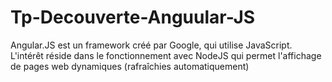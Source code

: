 # Tp-Decouverte-Anguular-JS

Angular.JS est un framework créé par Google, qui utilise JavaScript. 
L'intérêt réside dans le fonctionnement avec NodeJS qui permet l'affichage de
pages web dynamiques (rafraîchies automatiquement)
